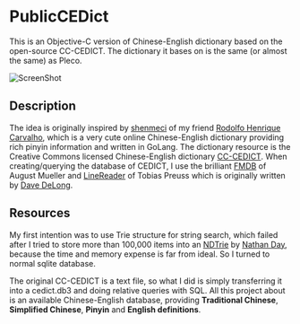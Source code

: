 PublicCEDict
============

This is an Objective-C version of Chinese-English dictionary based on the open-source CC-CEDICT. 
The dictionary it bases on is the same (or almost the same) as Pleco.

![ScreenShot](https://raw.github.com/aceisScope/PublicCEDict/master/screenshots/screenshot.png)

## Description ##

The idea is originally inspired by [shenmeci](shenmeci.rodolfocarvalho.net) of my friend [Rodolfo Henrique Carvalho](https://github.com/rhcarvalho), which is a very cute online Chinese-English dictionary providing rich pinyin information and written in GoLang. 
The dictionary resource is the Creative Commons licensed Chinese-English dictionary [CC-CEDICT](http://www.mdbg.net/chindict/chindict.php?page=cedict).
When creating/querying the database of CEDICT, I use the brilliant [FMDB](https://github.com/ccgus/fmdb) of August Mueller and [LineReader](https://github.com/johnjohndoe/LineReader) of Tobias Preuss which is originally written by [Dave DeLong](https://github.com/davedelong).

## Resources ##

My first intention was to use Trie structure for string search, which failed after I tried to store more than 100,000 items into an [NDTrie](https://github.com/nathanday/ndtrie) by [Nathan Day](https://github.com/nathanday), because the time and memory expense is far from ideal. 
So I turned to normal sqlite database. 

The original CC-CEDICT is a text file, so what I did is simply transferring it into a cedict.db3 and doing relative queries with SQL.
All this project about is an available Chinese-English database, providing **Traditional Chinese**, **Simplified Chinese**, **Pinyin** and **English definitions**.